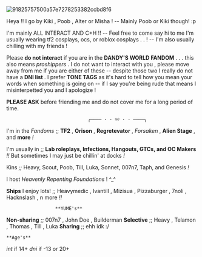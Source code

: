 ![91825757500a57e7278253382ccbd8f6](https://github.com/user-attachments/assets/5a5761bc-cc9b-4d3b-a25e-6407290c66ba)


Heya !! I go by Kiki , Poob , Alter or Misha ! -- Mainly Poob or Kiki though! :p

I'm mainly ALL INTERACT AND C+H !! -- Feel free to come say hi to me I'm usually wearing tf2 cosplays, ocs, or roblox cosplays . . ! -- I'm also usually chilling with my friends !

Please **do not interact** if you are in the **DANDY'S WORLD FANDOM** . . . this also means *proshippers* . I do not want to interact with you , please move away from me if you are either of these -- despite those two I really do not have a **DNI list** .
I prefer **TONE TAGS** as it's hard to tell how you mean your words when something is going on -- if I say you're being rude that means I misinterpetted you and I apologize !

**PLEASE ASK** before friending me and do not cover me for a long period of time.

                                  ╭──── · · ୨୧ · · ────╮

I'm in the *Fandoms* ;; **TF2** , **Orison** , **Regretevator** , *Forsaken* , **Alien Stage** , and __more__ *!*

>

I'm usually in ;; **Lab roleplays, Infections, Hangouts, GTCs, and OC Makers** *!!* But sometimes I may just be chillin' at docks *!*

>

Kins *;;*  Heavy, Scout, Poob, Till, Luka, Sonnet, 007n7, Taph, and Genesis *!*

>

I host *Heavenly Repenting Foundations* ! ^_^

>

**Ships** I enjoy lots! ;; Heavymedic , Ivantill , Mizisua , Pizzaburger , 7noli , Hacknslash , n more *!!*

>

                      **YUME's**
**Non-sharing** ;; 007n7 , John Doe , Builderman 
**Selective** ;; Heavy , Telamon , Thomas , Till , Luka
**Sharing** ;; ehh idk :/

>

    **Age's**
*int* if 14+
*dni* if -13 or 20+
